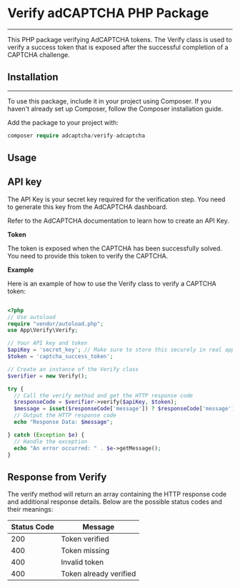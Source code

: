 # Verify adCAPTCHA PHP Package

---

This PHP package verifying AdCAPTCHA tokens. The Verify class is used to verify a success token that is exposed after the successful completion of a CAPTCHA challenge.

## Installation

---

To use this package, include it in your project using Composer. If you haven't already set up Composer, follow the Composer installation guide.

Add the package to your project with:

```php
composer require adcaptcha/verify-adcaptcha

```

## Usage

## API key

The API Key is your secret key required for the verification step. You need to generate this key from the AdCAPTCHA dashboard.

Refer to the AdCAPTCHA documentation to learn how to create an API Key.

**Token**

The token is exposed when the CAPTCHA has been successfully solved. You need to provide this token to verify the CAPTCHA.

**Example**

Here is an example of how to use the Verify class to verify a CAPTCHA token:

```php

<?php
// Use autoload
require "vendor/autoload.php";
use App\Verify\Verify;

// Your API key and token
$apiKey = 'secret_key'; // Make sure to store this securely in real applications
$token = 'captcha_success_token';

// Create an instance of the Verify class
$verifier = new Verify();

try {
  // Call the verify method and get the HTTP response code
  $responseCode = $verifier->verify($apiKey, $token);
  $message = isset($responseCode['message']) ? $responseCode['message'] : 'No message found';
  // Output the HTTP response code
  echo "Response Data: $message";

} catch (Exception $e) {
  // Handle the exception
  echo "An error occurred: " . $e->getMessage();
}

```

## Response from Verify

The verify method will return an array containing the HTTP response code and additional response details. Below are the possible status codes and their meanings:

| Status Code | Message                |
| ----------- | ---------------------- |
| 200         | Token verified         |
| 400         | Token missing          |
| 400         | Invalid token          |
| 400         | Token already verified |
